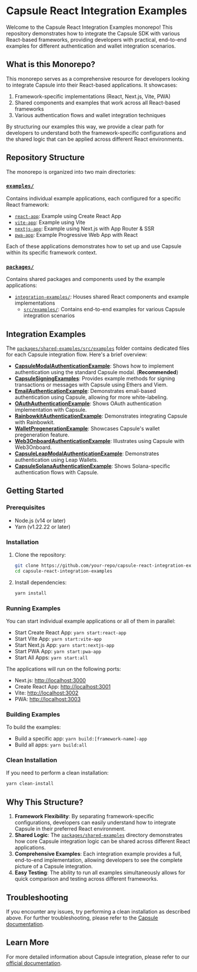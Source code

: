 # Capsule React Integration Examples

Welcome to the Capsule React Integration Examples monorepo! This repository demonstrates how to integrate the Capsule SDK with various React-based frameworks, providing developers with practical, end-to-end examples for different authentication and wallet integration scenarios.

## What is this Monorepo?

This monorepo serves as a comprehensive resource for developers looking to integrate Capsule into their React-based applications. It showcases:

1. Framework-specific implementations (React, Next.js, Vite, PWA)
2. Shared components and examples that work across all React-based frameworks
3. Various authentication flows and wallet integration techniques

By structuring our examples this way, we provide a clear path for developers to understand both the framework-specific configurations and the shared logic that can be applied across different React environments.

## Repository Structure

The monorepo is organized into two main directories:

### [`examples/`](./examples/)

Contains individual example applications, each configured for a specific React framework:

- [`react-app`](./examples/react-app/): Example using Create React App
- [`vite-app`](./examples/vite-app/): Example using Vite
- [`nextjs-app`](./examples/nextjs-app/): Example using Next.js with App Router & SSR
- [`pwa-app`](./examples/pwa-app/): Example Progressive Web App with React

Each of these applications demonstrates how to set up and use Capsule within its specific framework context.

### [`packages/`](./packages/)

Contains shared packages and components used by the example applications:

- [`integration-examples/`](./packages/shared-examples/): Houses shared React components and example implementations
  - [`src/examples/`](./packages/shared-examples/src/examples/): Contains end-to-end examples for various Capsule integration scenarios

## Integration Examples

The [`packages/shared-examples/src/examples`](./packages/shared-examples/src/examples/) folder contains dedicated files for each Capsule integration flow. Here's a brief overview:

- [**CapsuleModalAuthenticationExample**](./packages/shared-examples/src/examples/CapsuleModalAuthenticationExample.tsx): Shows how to implement authentication using the standard Capsule modal. (**Recommended**)
- [**CapsuleSigningExamples**](./packages/shared-examples/src/examples/CapsuleSigningExamples.ts): Provides example methods for signing transactions or messages with Capsule using Ethers and Viem.
- [**EmailAuthenticationExample**](./packages/shared-examples/src/examples/EmailAuthenticationExample.tsx): Demonstrates email-based authentication using Capsule, allowing for more white-labeling.
- [**OAuthAuthenticationExample**](./packages/shared-examples/src/examples/OAuthAuthenticationExample.tsx): Shows OAuth authentication implementation with Capsule.
- [**RainbowkitAuthenticationExample**](./packages/shared-examples/src/examples/RainbowkitAuthenticationExample.tsx): Demonstrates integrating Capsule with Rainbowkit.
- [**WalletPregenerationExample**](./packages/shared-examples/src/examples/WalletPregenerationExample.tsx): Showcases Capsule's wallet pregeneration feature.
- [**Web3OnboardAuthenticationExample**](./packages/shared-examples/src/examples/Web3OnboardAuthenticationExample.tsx): Illustrates using Capsule with Web3Onboard.
- [**CapsuleLeapModalAuthenticationExample**](./packages/shared-examples/src/examples/CapsuleLeapModalAuthenticationExample.tsx): Demonstrates authentication using Leap Wallets.
- [**CapsuleSolanaAuthenticationExample**](./packages/shared-examples/src/examples/CapsuleSolanaAuthenticationExample.tsx): Shows Solana-specific authentication flows with Capsule.

## Getting Started

### Prerequisites

- Node.js (v14 or later)
- Yarn (v1.22.22 or later)

### Installation

1. Clone the repository:

   ```sh
   git clone https://github.com/your-repo/capsule-react-integration-examples.git
   cd capsule-react-integration-examples
   ```

2. Install dependencies:
   ```sh
   yarn install
   ```

### Running Examples

You can start individual example applications or all of them in parallel:

- Start Create React App: `yarn start:react-app`
- Start Vite App: `yarn start:vite-app`
- Start Next.js App: `yarn start:nextjs-app`
- Start PWA App: `yarn start:pwa-app`
- Start All Apps: `yarn start:all`

The applications will run on the following ports:

- Next.js: [http://localhost:3000](http://localhost:3000)
- Create React App: [http://localhost:3001](http://localhost:3001)
- Vite: [http://localhost:3002](http://localhost:3002)
- PWA: [http://localhost:3003](http://localhost:3003)

### Building Examples

To build the examples:

- Build a specific app: `yarn build:[framework-name]-app`
- Build all apps: `yarn build:all`

### Clean Installation

If you need to perform a clean installation:

```sh
yarn clean-install
```

## Why This Structure?

1. **Framework Flexibility**: By separating framework-specific configurations, developers can easily understand how to integrate Capsule in their preferred React environment.
2. **Shared Logic**: The [`packages/shared-examples`](./packages/shared-examples/) directory demonstrates how core Capsule integration logic can be shared across different React applications.
3. **Comprehensive Examples**: Each integration example provides a full, end-to-end implementation, allowing developers to see the complete picture of a Capsule integration.
4. **Easy Testing**: The ability to run all examples simultaneously allows for quick comparison and testing across different frameworks.

## Troubleshooting

If you encounter any issues, try performing a clean installation as described above. For further troubleshooting, please refer to the [Capsule documentation](https://docs.usecapsule.com/troubleshooting/troubleshooting).

## Learn More

For more detailed information about Capsule integration, please refer to our [official documentation](https://docs.usecapsule.com).
